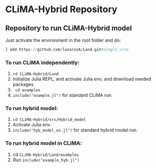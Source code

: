 # CLiMA-Hybrid Repository

## Repository to run CLiMA-Hybrid model

Just activate the environment in the root folder and do:

```julia
] add https://github.com/lazarusA/Land.git#single_site
```

### To run CLiMA independently:
1) ``` cd CLiMA-Hybrid/Land  ```
2) Initialize Julia REPL, and activate Julia env, and download needed packages.
3) ``` cd examples```
4)  ``` include("example.jl") ``` for standard CLiMA run.

### To run hybrid model:
1) ``` cd CLiMA-Hybrid/src/Hybrid_model  ```
2) Activate Julia env.
3) ``` include("hyb_model_ex.jl") ``` for standard hybrid model run.

### To run hybrid model in CLiMA:
1) cd  ``` CLiMA-Hybrid/Land/examples ```
2) Run  ``` include("example_hyb.jl") ```
